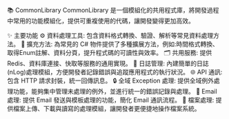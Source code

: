📚 CommonLibrary
CommonLibrary 是一個模組化的共用程式庫，將開發過程中常用的功能模組化，提供可重複使用的代碼，讓開發變得更加高效。

✨ 主要功能
⚙️ 資料處理工具: 包含資料格式轉換、驗證、解析等常見資料處理方法。
🔧 擴充方法: 為常見的 C# 物件提供了多種擴展方法，例如:時間格式轉換、取得Enum註解、資料分頁，提升程式碼的可讀性與效率。
🗂️ 共用服務: 提供 Redis、資料庫連接、快取等服務的通用實現。
📝 日誌管理: 內建簡單的日誌(nLog)處理模組，方便開發者記錄錯誤與追蹤應用程式的執行狀況。
🌐 API 通訊: 包含 HTTP 請求封裝，統一回傳訊息。
🔒 全域 Exception 處理: 提供全域例外處理功能，能夠集中管理未處理的例外，並進行統一的錯誤記錄與處理。
📧 Email 處理: 提供 Email 發送與模板處理的功能，簡化 Email 通訊流程。
📂 檔案處理: 提供檔案上傳、下載與讀寫的處理模組，讓開發者更便捷地操作檔案系統。
